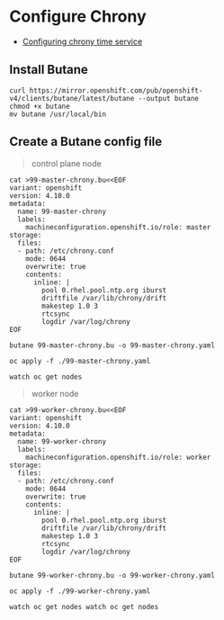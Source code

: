 # Configure Chrony

* [Configuring chrony time service](https://docs.openshift.com/container-platform/4.10/installing/install_config/installing-customizing.html#installation-special-config-chrony_installing-customizing)

## Install Butane 

```
curl https://mirror.openshift.com/pub/openshift-v4/clients/butane/latest/butane --output butane
chmod +x butane
mv butane /usr/local/bin
```

## Create a Butane config file 
> control plane node 
```
cat >99-master-chrony.bu<<EOF
variant: openshift
version: 4.10.0
metadata:
  name: 99-master-chrony 
  labels:
    machineconfiguration.openshift.io/role: master 
storage:
  files:
  - path: /etc/chrony.conf
    mode: 0644 
    overwrite: true
    contents:
      inline: |
        pool 0.rhel.pool.ntp.org iburst 
        driftfile /var/lib/chrony/drift
        makestep 1.0 3
        rtcsync
        logdir /var/log/chrony
EOF

butane 99-master-chrony.bu -o 99-master-chrony.yaml

oc apply -f ./99-master-chrony.yaml

watch oc get nodes 
```

>  worker node 
```
cat >99-worker-chrony.bu<<EOF
variant: openshift
version: 4.10.0
metadata:
  name: 99-worker-chrony 
  labels:
    machineconfiguration.openshift.io/role: worker 
storage:
  files:
  - path: /etc/chrony.conf
    mode: 0644 
    overwrite: true
    contents:
      inline: |
        pool 0.rhel.pool.ntp.org iburst 
        driftfile /var/lib/chrony/drift
        makestep 1.0 3
        rtcsync
        logdir /var/log/chrony
EOF

butane 99-worker-chrony.bu -o 99-worker-chrony.yaml

oc apply -f ./99-worker-chrony.yaml

watch oc get nodes watch oc get nodes 
```